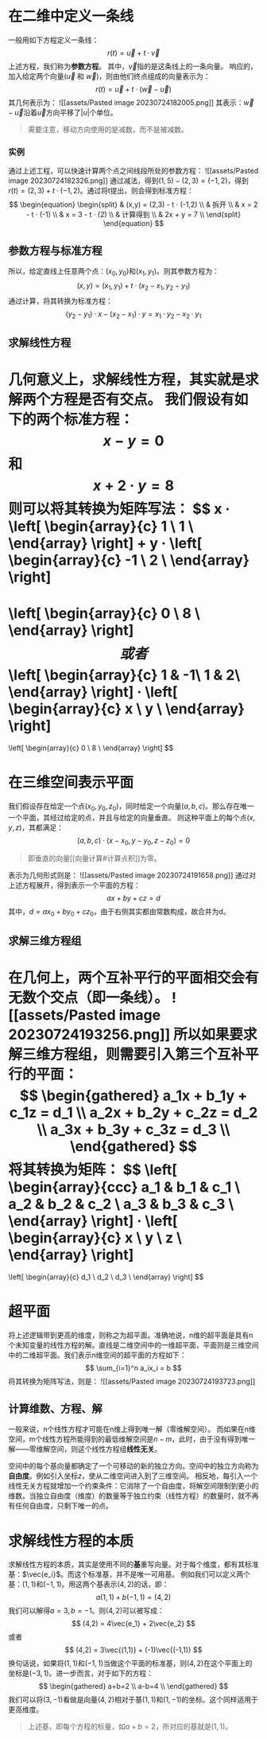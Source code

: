# 在二维中定义一条线
一般用如下方程定义一条线：
$$
r(t) = \vec{u} + t · \vec{v}
$$
上述方程，我们称为**参数方程**。
其中，$\vec{v}$指的是这条线上的一条向量。
响应的，加入给定两个向量($\vec{u}$ 和 $\vec{w}$)，则由他们终点组成的向量表示为：
$$
r(t) = \vec{u} + t · (\vec{w} - \vec{u})
$$
其几何表示为：
![[assets/Pasted image 20230724182005.png]]
其表示：$\vec{w}-\vec{u}$沿着$\vec{u}$方向平移了$|u|$个单位。
> 需要注意，移动方向使用的是减数，而不是被减数。
### 实例
通过上述工程，可以快速计算两个点之间线段所处的参数方程：
![[assets/Pasted image 20230724182326.png]]
通过减法，得到$(1,5) - (2,3) =(-1,2)$，得到$r(t) = (2,3) + t · (-1,2)$。通过将t提出，则会得到标准方程：
$$
\begin{equation}
\begin{split}
 &	(x,y) = (2,3) - t · (-1,2) \\
 &   拆开 \\
 &	x = 2 - t · (-1) \\
 &	x = 3 - t · (2) \\
 &   计算得到 \\
 &	2x + y = 7 \\
\end{split}
\end{equation}
$$
## 参数方程与标准方程
所以，给定直线上任意两个点：$(x_0, y_0)$和$(x_1, y_1)$。则其参数方程为：
$$
(x,y) = (x_1, y_1) + t · (x_2 - x_1, y_2 - y_1)
$$
通过计算，将其转换为标准方程：
$$
(y_2 - y_1) · x - (x_2 - x_1) · y = x_1 · y_2 - x_2 · y_1
$$
## 求解线性方程
几何意义上，求解线性方程，其实就是求解两个方程是否有交点。
我们假设有如下的两个标准方程：
$$
x - y = 0
$$
和
$$
x + 2·y = 8
$$
则可以将其转换为矩阵写法：
$$
x · 
\left[
	\begin{array}{c}
	1 \\
	1 \\
	\end{array}
\right] 
+ 
y · 
\left[
	\begin{array}{c}
	-1 \\
	2 \\
	\end{array}
\right] 
=
\left[
	\begin{array}{c}
	0 \\
	8 \\
	\end{array}
\right] 
$$
或者
$$
\left[
	\begin{array}{c}
	1 & -1\\
	1 & 2\\
	\end{array}
\right] 
·
\left[
	\begin{array}{c}
	x \\
	y \\
	\end{array}
\right]
=
\left[
	\begin{array}{c}
	0 \\
	8 \\
	\end{array}
\right]
$$
# 在三维空间表示平面
我们假设存在给定一个点$(x_0, y_0, z_0)$，同时给定一个向量$(a,b,c)$。那么存在唯一一个平面，其经过给定的点，并且与给定的向量垂直。
则这种平面上的每个点$(x,y,z)$，其都满足：
$$
(a,b,c) · (x-x_0, y-y_0, z-z_0) = 0
$$
> 即垂直的向量[[向量计算#计算点积]]为零。

表示为几何形式则是：
![[assets/Pasted image 20230724191658.png]]
通过对上述方程展开，得到表示一个平面的方程：
$$
ax + by + cz = d
$$
其中，$d=ax_0+by_0+cz_0$，由于右侧其实都由常数构成，故合并为d。

## 求解三维方程组
在几何上，两个互补平行的平面相交会有无数个交点（即一条线）。
![[assets/Pasted image 20230724193256.png]]
所以如果要求解三维方程组，则需要引入第三个互补平行的平面：
$$
\begin{gathered}
a_1x + b_1y + c_1z = d_1 \\
a_2x + b_2y + c_2z = d_2 \\
a_3x + b_3y + c_3z = d_3 \\
\end{gathered}
$$
将其转换为矩阵：
$$
\left[
	\begin{array}{ccc}
	a_1 & b_1 & c_1 \\
	a_2 & b_2 & c_2 \\
	a_3 & b_3 & c_3 \\
	\end{array}
\right] 
·
\left[
	\begin{array}{c}
	x \\
	y \\
	z \\
	\end{array}
\right]
=
\left[
	\begin{array}{c}
	d_1 \\
	d_2 \\
	d_3 \\
	\end{array}
\right]
$$
# 超平面
将上述逻辑带到更高的维度，则称之为超平面。准确地说，n维的超平面是具有n个未知变量的线性方程的解。直线是二维空间中的一维超平面，平面则是三维空间中的二维超平面。我们表示n维空间的超平面的方程如下：
$$
\sum_{i=1}^n a_ix_i = b
$$
将其转换为矩阵写法，则是：
![[assets/Pasted image 20230724193723.png]]
## 计算维数、方程、解
一般来说，n个线性方程才可能在n维上得到唯一解（零维解空间）。
而如果在n维空间，m个线性方程所能得到的最低维解空间是$n-m$，此时，由于没有得到唯一解——零维解空间，则这个线性方程组**线性无关**。

空间中的每个基向量都确定了一个可移动的新的独立方向。空间中的独立方向称为**自由度**。例如引入坐标$z$，使从二维空间进入到了三维空间。
相反地，每引入一个线性无关方程就增加一个约束条件：它消除了一个自由度，将解空间限制到更小的维数。当独立自由度（维度）的数量等于独立约束（线性方程）的数量时，就不再有任何自由度，只剩下唯一的点。

# 求解线性方程的本质
求解线性方程的本质，其实是使用不同的**基**重写向量。对于每个维度，都有其标准基：$\vec{e_i}$。而这个标准基，并不是唯一可用基。
例如我们可以定义两个基：$(1,1)$和$(-1,1)$。用这两个基表示$(4,2)$的话，即：
$$
a(1,1) + b(-1,1) = (4,2)
$$
我们可以解得$a=3,b=-1$。则$(4,2)$可以被写成：
$$
(4,2) = 4\vec{e_1} + 2\vec{e_2}
$$
或者
$$
(4,2) = 3\vec{(1,1)} + (-1)\vec{(-1,1)}
$$
换句话说，如果将$(1,1)$和$(-1,1)$当做这个平面的标准基，则$(4,2)$在这个平面上的坐标是$(-3,1)$。进一步而言，对于如下的方程：
$$
\begin{gathered}
a+b=2 \\
a-b=4 \\
\end{gathered}
$$
我们可以将$(3,-1)$看做是向量$(4,2)$相对于基$(1,1)$和$(1,-1)$的坐标。这个同样适用于更高维度。
> 上述基，即每个方程的标量，如$a+b=2$，所对应的基就是$(1,1)$。